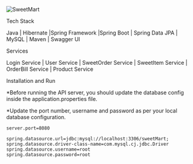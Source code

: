 ![SweetMart](https://user-images.githubusercontent.com/107460190/213977939-08e49875-e665-4143-aae3-787ff82835b2.png)

Tech Stack


Java | Hibernate |Spring Framework |Spring Boot | Spring Data JPA | MySQL | Maven | Swagger UI




Services


Login Service | User Service | SweetOrder Service | SweetItem Service | OrderBill Service | Product Service

Installation and Run

*Before running the API server, you should update the database config inside the application.properties file.

*Update the port number, username and password as per your local database configuration.

    server.port=8080

    spring.datasource.url=jdbc:mysql://localhost:3306/sweetMart;
    spring.datasource.driver-class-name=com.mysql.cj.jdbc.Driver
    spring.datasource.username=root
    spring.datasource.password=root
